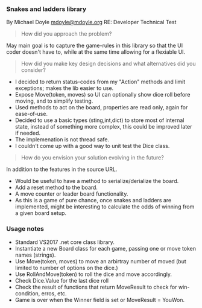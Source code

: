 ### Snakes and ladders library
 
 By Michael Doyle <mdoyle@mdoyle.org>
 RE:  Developer Technical Test
 
> How did you approach the problem?  

May main goal is to capture the game-rules in this library so that the UI coder doesn't have to, while at the same time allowing for a flexiable UI.

> How did you make key design decisions and what alternatives did you consider?  

* I decided to return status-codes from my "Action" methods and limit exceptions; makes the lib easier to use.
* Expose Move(token, moves) so UI can optionally show dice roll before moving, and to simplify testing.
* Used methods to act on the board, properties are read only, again for ease-of-use.
* Decided to use a basic types (sting,int,dict) to store most of internal state, instead of something more complex, this could be improved later if needed.
* The implemenation is not thread safe.
* I couldn't come up with a good way to unit test the Dice class.

>How do you envision your solution evolving in the future?  

In addition to the features in the source URL.
* Would be useful to have a method to serialize/derialize the board.
* Add a reset method to the board.
* A move counter or leader board functionality.
* As this is a game of pure chance, once snakes and ladders are implemented, might be interesting to calculate the odds of winning from a given board setup.

### Usage notes
* Standard VS2017 .net core class library.
* Instantiate a new Board class for each game, passing one or move token names (strings).
* Use Move(token, moves) to move an arbirtray number of moved (but limited to number of options on the dice.)
* Use RollAndMove(token) to roll the dice and move accordingly.
* Check Dice.Value for the last dice roll
* Check the result of functions that return MoveResult to check for win-condition, erros, etc.
* Game is over when the Winner field is set or MoveResult = YouWon.
